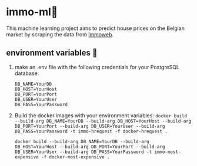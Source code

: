 # immo-ml🏡

This machine learning project aims to predict house prices on the Belgian market by scraping the data from [immoweb](https://www.immoweb.be/).

## environment variables 🔑

1. make an .env file with the following credentials for your PostgreSQL database:

   ```
   DB_NAME=YourDB
   DB_HOST=YourHost
   DB_PORT=YourPort
   DB_USER=YourUser
   DB_PASS=YourPassword
   ```

2. Build the docker images with your environment variables:
   `docker build --build-arg DB_NAME=YourDB --build-arg DB_HOST=YourHost --build-arg DB_PORT=YourPort --build-arg DB_USER=YourUser --build-arg DB_PASS=YourPassword -t immo-hrequest -f docker-hrequest .`

   `docker build --build-arg DB_NAME=YourDB --build-arg DB_HOST=YourHost --build-arg DB_PORT=YourPort --build-arg DB_USER=YourUser --build-arg DB_PASS=YourPassword -t immo-most-expensive -f docker-most-expensive .`
